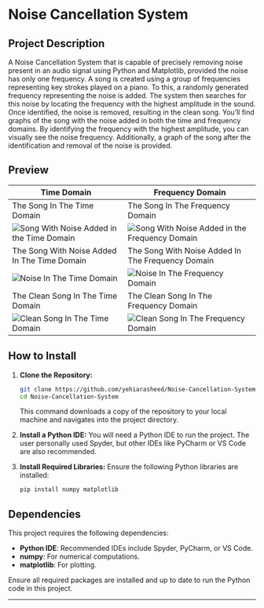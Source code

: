 # Noise Cancellation System
## Project Description
A Noise Cancellation System that is capable of precisely removing noise present in an audio signal using Python and Matplotlib, provided the noise has only one frequency. A song is created using a group of frequencies representing key strokes played on a piano. To this, a randomly generated frequency representing the noise is added. The system then searches for this noise by locating the frequency with the highest amplitude in the sound. Once identified, the noise is removed, resulting in the clean song. You’ll find graphs of the song with the noise added in both the time and frequency domains. By identifying the frequency with the highest amplitude, you can visually see the noise frequency. Additionally, a graph of the song after the identification and removal of the noise is provided.
## Preview
| Time Domain | Frequency Domain |
|------------|-------------|
|The Song In The Time Domain|The Song In The Frequency Domain|
|![Song With Noise Added in the Time Domain](https://github.com/yehiarasheed/Noise-Cancellation-System/assets/157399068/7eb04566-d14d-4f59-b155-6883d3b36ff0)|![Song With Noise Added in the Frequency Domain](https://github.com/yehiarasheed/Noise-Cancellation-System/assets/157399068/cdecd4a1-5779-43a2-a3d6-2dcd12879347)|
|The Song With Noise Added In The Time Domain|The Song With Noise Added In The Frequency Domain|
|![Noise In The Time Domain](https://github.com/yehiarasheed/Noise-Cancellation-System/assets/157399068/9079e5bd-6efc-4295-adf2-23dca81621f1)|![Noise In The Frequency Domain](https://github.com/yehiarasheed/Noise-Cancellation-System/assets/157399068/b74c77e3-e1e8-41cf-aaec-e3e19f1f64d1)|
|The Clean Song In The Time Domain|The Clean Song In The Frequency Domain|
|![Clean Song In The Time Domain](https://github.com/yehiarasheed/Noise-Cancellation-System/assets/157399068/0c222370-9886-4e2f-b1c1-b45cff10c898)|![Clean Song In The Frequency Domain](https://github.com/yehiarasheed/Noise-Cancellation-System/assets/157399068/89f16023-e61b-4cc4-997f-0f318db98b69)|

## How to Install

1. **Clone the Repository:**
   ```bash
   git clone https://github.com/yehiarasheed/Noise-Cancellation-System.git
   cd Noise-Cancellation-System
   ```
   This command downloads a copy of the repository to your local machine and navigates into the project directory.

2. **Install a Python IDE:**
   You will need a Python IDE to run the project. The user personally used Spyder, but other IDEs like PyCharm or VS Code are also recommended.

3. **Install Required Libraries:**
   Ensure the following Python libraries are installed:
   ```bash
   pip install numpy matplotlib
   ```

## Dependencies

This project requires the following dependencies:

- **Python IDE**: Recommended IDEs include Spyder, PyCharm, or VS Code.
- **numpy**: For numerical computations.
- **matplotlib**: For plotting.

Ensure all required packages are installed and up to date to run the Python code in this project.

---
